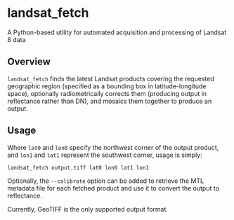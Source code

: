 # landsat_fetch

A Python-based utility for automated acquisition and processing of Landsat 8 data

## Overview

`landsat_fetch` finds the latest Landsat products covering the requested geographic region (specified as a bounding box in latitude-longitude space),
optionally radiometrically corrects them (producing output in reflectance rather than DN), and mosaics them together to produce an output.

## Usage

Where `lat0` and `lon0` specify the northwest corner of the output product, and `lon1` and `lat1` represent the southwest corner, usage is simply:

```
landsat_fetch output.tiff lat0 lon0 lat1 lon1
```

Optionally, the `--calibrate` option can be added to retrieve the MTL metadata file for each fetched product and use it to convert the output to reflectance.

Currently, GeoTIFF is the only supported output format.
